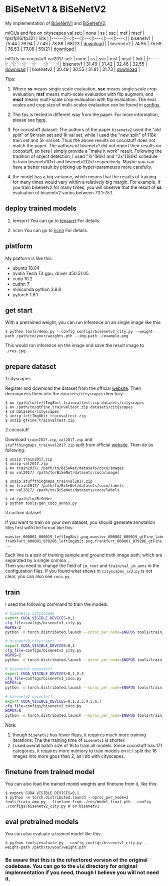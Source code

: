 # BiSeNetV1 & BiSeNetV2

My implementation of [BiSeNetV1](https://arxiv.org/abs/1808.00897) and [BiSeNetV2](https://arxiv.org/abs/1808.00897).


mIOUs and fps on cityscapes val set:
| none | ss | ssc | msf | mscf | fps(fp16/fp32) | link |
|------|:--:|:---:|:---:|:----:|:---:|:----:|
| bisenetv1 | 75.44 | 76.94 | 77.45 | 78.86 | 68/23 | [download](https://github.com/CoinCheung/BiSeNet/releases/download/0.0.0/model_final_v1_city_new.pth) |
| bisenetv2 | 74.95 | 75.58 | 76.53 | 77.08 | 59/21 | [download](https://github.com/CoinCheung/BiSeNet/releases/download/0.0.0/model_final_v2_city.pth) |


mIOUs on cocostuff val2017 set:
| none | ss | ssc | msf | mscf | link |
|------|:--:|:---:|:---:|:----:|:----:|
| bisenetv1 | 31.49 | 31.42 | 32.46 | 32.55 | [download](https://github.com/CoinCheung/BiSeNet/releases/download/0.0.0/model_final_v1_coco_new.pth) |
| bisenetv2 | 30.49 | 30.55 | 31.81 | 31.73 | [download](https://github.com/CoinCheung/BiSeNet/releases/download/0.0.0/model_final_v2_coco.pth) |

Tips: 
1. Where **ss** means single scale evaluation, **ssc** means single scale crop evaluation, **msf** means multi-scale evaluation with flip augment, and **mscf** means multi-scale crop evaluation with flip evaluation. The eval scales and crop size of multi-scales evaluation can be found in [configs](./configs/).

2. The fps is tested in different way from the paper. For more information, please see [here](./tensorrt).

3. For cocostuff dataset: The authors of the paper `bisenetv2` used the "old split" of 9k train set and 1k val set, while I used the "new split" of 118k train set and 5k val set. Thus the above results on cocostuff does not match the paper. The authors of bisenetv1 did not report their results on cocostuff, so here I simply provide a "make it work" result. Following the tradition of object detection, I used "1x"(90k) and "2x"(180k) schedule to train bisenetv1(1x) and bisenetv2(2x) respectively. Maybe you can have a better result by picking up hyper-parameters more carefully.

4. the model has a big variance, which means that the results of training for many times would vary within a relatively big margin. For example, if you train bisenetv2 for many times, you will observe that the result of **ss** evaluation of bisenetv2 varies between 73.1-75.1. 


## deploy trained models
1. tensorrt
You can go to [tensorrt](./tensorrt) For details.

2. ncnn
You can go to [ncnn](./ncnn) For details.


## platform
My platform is like this: 
* ubuntu 18.04
* nvidia Tesla T4 gpu, driver 450.51.05
* cuda 10.2
* cudnn 7
* miniconda python 3.8.8
* pytorch 1.8.1


## get start
With a pretrained weight, you can run inference on an single image like this: 
```
$ python tools/demo.py --config configs/bisenetv2_city.py --weight-path /path/to/your/weights.pth --img-path ./example.png
```
This would run inference on the image and save the result image to `./res.jpg`.


## prepare dataset

1.cityscapes  

Register and download the dataset from the official [website](https://www.cityscapes-dataset.com/). Then decompress them into the `datasets/cityscapes` directory:  
```
$ mv /path/to/leftImg8bit_trainvaltest.zip datasets/cityscapes
$ mv /path/to/gtFine_trainvaltest.zip datasets/cityscapes
$ cd datasets/cityscapes
$ unzip leftImg8bit_trainvaltest.zip
$ unzip gtFine_trainvaltest.zip
```

2.cocostuff   

Download `train2017.zip`, `val2017.zip` and `stuffthingmaps_trainval2017.zip` split from official [website](https://cocodataset.org/#download). Then do as following:
```
$ unzip train2017.zip
$ unzip val2017.zip
$ mv train2017/ /path/to/BiSeNet/datasets/coco/images
$ mv val2017/ /path/to/BiSeNet/datasets/coco/images

$ unzip stuffthingmaps_trainval2017.zip
$ mv train2017/ /path/to/BiSeNet/datasets/coco/labels
$ mv val2017/ /path/to/BiSeNet/datasets/coco/labels

$ cd /path/to/BiSeNet
$ python tools/gen_coco_annos.py
```

3.custom dataset  

If you want to train on your own dataset, you should generate annotation files first with the format like this: 
```
munster_000002_000019_leftImg8bit.png,munster_000002_000019_gtFine_labelIds.png
frankfurt_000001_079206_leftImg8bit.png,frankfurt_000001_079206_gtFine_labelIds.png
...
```
Each line is a pair of training sample and ground truth image path, which are separated by a single comma `,`.   
Then you need to change the field of `im_root` and `train/val_im_anns` in the configuration files. If you found what shows in `cityscapes_cv2.py` is not clear, you can also see `coco.py`.


## train
I used the following command to train the models:
```bash
# bisenetv1 cityscapes
export CUDA_VISIBLE_DEVICES=0,1
cfg_file=configs/bisenetv1_city.py
NGPUS=2
python -m torch.distributed.launch --nproc_per_node=$NGPUS tools/train_amp.py --config $cfg_file 

# bisenetv2 cityscapes
export CUDA_VISIBLE_DEVICES=0,1
cfg_file=configs/bisenetv2_city.py
NGPUS=2
python -m torch.distributed.launch --nproc_per_node=$NGPUS tools/train_amp.py --config $cfg_file 

# bisenetv1 cocostuff
export CUDA_VISIBLE_DEVICES=0,1,2,3
cfg_file=configs/bisenetv1_coco.py
NGPUS=4
python -m torch.distributed.launch --nproc_per_node=$NGPUS tools/train_amp.py --config $cfg_file 

# bisenetv2 cocostuff
export CUDA_VISIBLE_DEVICES=0,1,2,3,4,5,6,7
cfg_file=configs/bisenetv2_coco.py
NGPUS=8
python -m torch.distributed.launch --nproc_per_node=$NGPUS tools/train_amp.py --config $cfg_file 
```

Note:  
1. though `bisenetv2` has fewer flops, it requires much more training iterations. The the training time of `bisenetv1` is shorter.
2. I used overall batch size of 16 to train all models. Since cocostuff has 171 categories, it requires more memory to train models on it. I split the 16 images into more gpus than 2, as I do with cityscapes.


## finetune from trained model
You can also load the trained model weights and finetune from it, like this:
```
$ export CUDA_VISIBLE_DEVICES=0,1
$ python -m torch.distributed.launch --nproc_per_node=2 tools/train_amp.py --finetune-from ./res/model_final.pth --config ./configs/bisenetv2_city.py # or bisenetv1
```


## eval pretrained models
You can also evaluate a trained model like this: 
```
$ python tools/evaluate.py --config configs/bisenetv1_city.py --weight-path /path/to/your/weight.pth
```


### Be aware that this is the refactored version of the original codebase. You can go to the `old` directory for original implementation if you need, though I believe you will not need it.


